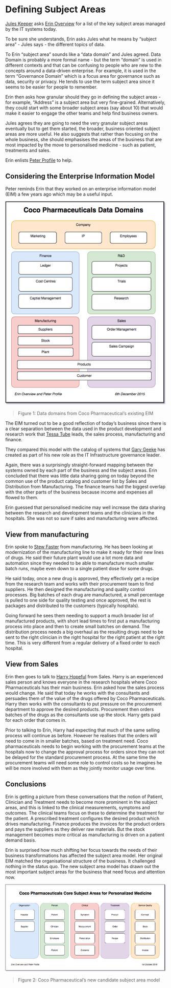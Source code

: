 <!-- SPDX-License-Identifier: CC-BY-4.0 -->
<!-- Copyright Contributors to the ODPi Data Governance project. -->
# Defining Subject Areas

[Jules Keeper](../../personas/jules-keeper.md) asks [Erin Overview](../../personas/erin-overview.md) for a list of the key subject areas managed by the IT systems today.

To be sure she understands, Erin asks Jules what he means by “subject area” - Jules says - the different topics of data.

To Erin “subject area” sounds like a “data domain” and Jules agreed.  Data Domain is probably a more formal name - but the term “domain” is used in different contexts and that can be confusing to people who are new to the concepts around a data-driven enterprise.  For example, it is used in the term “Governance Domain” which is a focus area for governance such as data, security or privacy.  He tends to use the term subject area since it seems to be easier for people to remember.

Erin then asks how granular should they go in defining the subject areas - for example, “Address” is a subject area but very fine-grained.  Alternatively, they could start with some broader subject areas (say about 10) that would make it easier to engage the other teams and help find business owners.

Jules agrees they are going to need the very granular subject areas eventually but to get them started, the broader, business oriented subject areas are more useful.  He also suggests that rather than focusing on the whole business, she should emphasises the areas of the business that are most impacted by the move to personalised medicine - such as patient, treatments and sales.

Erin enlists [Peter Profile](../../personas/peter-profile.md) to help.

## Considering the Enterprise Information Model

Peter reminds Erin that they worked on an enterprise information model (EIM) a few years ago which may be a useful input.

![Figure 1](coco-pharmaceuticals-eim-data-domains.png)
> Figure 1: Data domains from Coco Pharmaceutical’s existing EIM

The EIM turned out to be a good reflection of today’s business since there is a clear separation between the
data used in the product development and research work that [Tessa Tube](../../personas/tessa-tube.md) leads, the sales process,
manufacturing and finance.

They compared this model with the catalog of systems that [Gary Geeke](../../personas/gary-geeke.md) has created as part of his
new role as the IT Infrastructure governance leader.

Again, there was a surprisingly straight-forward mapping between the systems owned by each part of the business
and the subject areas.  Erin concluded that there was little data sharing going on today beyond the common
use of the product catalog and customer list by Sales and Distribution from Manufacturing.
The finance teams had the biggest overlap with the other parts of the business because income and expenses all
flowed to them.

Erin guessed that personalised medicine may well increase the data sharing between the research and development
teams and the clinicians in the hospitals.  She was not so sure if sales and manufacturing were affected.

## View from manufacturing

Erin spoke to [Stew Faster](../../personas/stew-faster.md) from manufacturing.
He has been looking at modernization of the manufacturing line
to make it ready for their new lines of drugs.
He said their future plant would use a lot more data and automation
since they needed to be able to manufacture much smaller batch runs,
maybe even down to a single patient dose for some drugs.

He said today, once a new drug is approved, they effectively get a recipe from the research team and works with their
procurement team to find suppliers.  He then designed the manufacturing and quality control processes.
Big batches of each drug are manufactured, a small percentage is pulled to one side for quality testing and once approved,
the rest is packages and distributed to the customers (typically hospitals).

Going forward he sees them needing to support a much broader list of manufactured products, with short
lead times to first put a manufacturing process into place and then to create small batches on demand.
The distribution process needs a big overhaul as the resulting drugs need to be sent to the right clinician
in the right hospital for the right patient at the right time.
This is very different from a regular delivery of a fixed order to each hospital.

## View from Sales

Erin then goes to talk to [Harry Hopeful](../../personas/harry-hopeful.md) from Sales.
Harry is an experienced sales person and knows everyone in the research hospitals where Coco Pharmaceuticals
has their main business.  Erin asked how the sales process would change.
He said that today he works with the consultants and persuades them of the value of the drugs offered by Coco Pharmaceuticals.
Harry then works with the consultants to put pressure on the procurement department to approve the desired products.
Procurement then orders batches of the drugs as the consultants use up the stock.
Harry gets paid for each order that comes in.

Prior to talking to Erin, Harry had expecting that much of the same selling process will continue as before.
However he realises that the orders will need to come in in smaller batches, based on treatment need.
Coco pharmaceuticals needs to begin working with the procurement teams at the hospitals now to change the
approval process for orders since they can not be delayed for the standard procurement process.
At the same time the procurement teams will need some role to control costs so he imagines he will be more involved
with them as they jointly monitor usage over time.

## Conclusions

Erin is getting a picture from these conversations that the notion of Patient, Clinician and Treatment
needs to become more prominent in the subject areas, and this is linked to the clinical measurements, symptoms and outcomes.
The clinical teams focus on these to determine the treatment for the patient.
A prescribed treatment configures the desired product which drives manufacturing.
Finance produces the invoices for the product orders and pays the suppliers as they deliver raw materials.
But the stock management becomes more critical as manufacturing is driven on a patient demand basis.

Erin is surprised how much shifting her focus towards the needs of their business transformations has affected
the subject area model.  Her original EIM matched the organisational structure of the business.
It challenged nothing in the status quo.
The new subject area model has drawn out the most important subject areas for the business that need
focus and attention now.

![Figure 2](coco-pharmaceuticals-core-subject-areas.png)
> Figure 2: Coco Pharmaceutical’s new candidate subject area model

